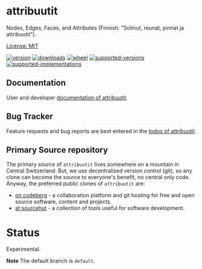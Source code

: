 # attribuutit

Nodes, Edges, Faces, and Attributes (Finnish: "Solmut, reunat, pinnat ja attribuutit").

[License: MIT](https://git.sr.ht/~sthagen/attribuutit/tree/default/item/LICENSE)

[![version](https://img.shields.io/pypi/v/attribuutit.svg?style=flat)](https://pypi.python.org/pypi/attribuutit/)
[![downloads](https://pepy.tech/badge/attribuutit/month)](https://pepy.tech/project/attribuutit)
[![wheel](https://img.shields.io/pypi/wheel/attribuutit.svg?style=flat)](https://pypi.python.org/pypi/attribuutit/)
[![supported-versions](https://img.shields.io/pypi/pyversions/attribuutit.svg?style=flat)](https://pypi.python.org/pypi/attribuutit/)
[![supported-implementations](https://img.shields.io/pypi/implementation/attribuutit.svg?style=flat)](https://pypi.python.org/pypi/attribuutit/)

## Documentation

User and developer [documentation of attribuutit](https://codes.dilettant.life/docs/attribuutit).

## Bug Tracker

Feature requests and bug reports are best entered in the [todos of attribuutit](https://todo.sr.ht/~sthagen/attribuutit).

## Primary Source repository

The primary source of `attribuutit` lives somewhere on a mountain in Central Switzerland.
But, we use decentralized version control (git), so any clone can become the source to everyone's benefit, no central only code.
Anyway, the preferred public clones of `attribuutit` are:

* [on codeberg](https://codeberg.org/sthagen/attribuutit) - a collaboration platform and git hosting for free and open source software, content and projects.
* [at sourcehut](https://git.sr.ht/~sthagen/attribuutit) - a collection of tools useful for software development.

# Status

Experimental.

**Note** The default branch is `default`.
